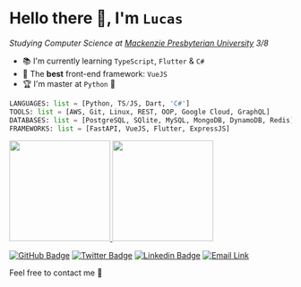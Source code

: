# Hello there 👋, I'm **`Lucas`**  

_Studying Computer Science at [Mackenzie Presbyterian University](https://www.mackenzie.br) 3/8_  

- 📚 I'm currently learning `TypeScript`, `Flutter` & `C#`
- 📑 The **best** front-end framework: `VueJS`  
- 🏆 I'm master at `Python` 🐍
  
```py
LANGUAGES: list = [Python, TS/JS, Dart, 'C#']
TOOLS: list = [AWS, Git, Linux, REST, OOP, Google Cloud, GraphQL]
DATABASES: list = [PostgreSQL, SQlite, MySQL, MongoDB, DynamoDB, Redis]
FRAMEWORKS: list = [FastAPI, VueJS, Flutter, ExpressJS]
```
<div>
  <a href="https://github.com/lsglucas">
  <img height="180em" src="https://github-readme-stats.vercel.app/api?username=lsglucas&count_private=true&show_icons=true&theme=dark&include_all_commits=true"/>
  <img height="180em" src="https://github-readme-stats.vercel.app/api/top-langs/?username=lsglucas&layout=compact&langs_count=7&theme=dark"/>
</div>
  
[![GitHub Badge](https://img.shields.io/github/followers/lsglucas?color=%23f5f5f5&label=Followers&logo=github&style=plastic)](https://github.com/lsglucas)
[![Twitter Badge](https://img.shields.io/twitter/follow/lsglucass?color=%23f5f5f5&label=%40lsglucass&logo=twitter&style=plastic)](https://twitter.com/lsglucass)
[![Linkedin Badge](https://img.shields.io/badge/Linkedin-=?logo=linkedin&style=plastic&color=grey)](https://www.linkedin.com/in/lsglucas/)
[![Email Link](https://img.shields.io/badge/Email-150+d=?logo=ProtonMail&style=plastic&color=grey&logoColor=%23f5f5f5)](mailto:lsglucas@pm.me)  
<!-- [![Medium Badge](https://img.shields.io/badge/Medium-150+=?logo=ProtonMail&style=plastic&color=grey&logoColor=%23f5f5f5)](https://www.linkedin.com/in/lsglucas/)   -->
Feel free to contact me 🤝  
<!-- [![Top Langs](https://github-readme-stats.vercel.app/api/top-langs/?username=lsglucas&layout=compact&theme=dark)](https://github.com/lsglucas/github-readme-stats)   -->

